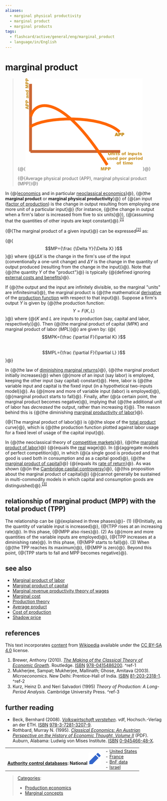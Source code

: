 ```yaml
---
aliases:
  - marginal physical productivity
  - marginal product
  - marginal products
tags:
  - flashcard/active/general/eng/marginal_product
  - language/in/English
---
```


# marginal product

> {@{![Average physical product \(APP\), marginal physical product \(MPP\)](../../archives/Wikimedia%20Commons/Average%20and%20marginal%20product%20curves%20small.png)}@}
>
> {@{Average physical product \(APP\), marginal physical product \(MPP\)}@} <!--SR:!2026-02-09,285,330!2026-02-17,293,330-->

In {@{[economics](economics.md) and in particular [neoclassical economics](neoclassical%20economics.md)}@}, {@{the __marginal product__ or __marginal physical productivity__}@} of {@{an input \([factor of production](factor%20of%20production.md)\) is the change in output resulting from employing one more unit of a particular input}@} \(for instance, {@{the change in output when a firm's labor is increased from five to six units}@}\), {@{assuming that the quantities of other inputs are kept constant}@}.<sup>[\[1\]](#^ref-1)</sup> <!--SR:!2025-12-23,249,330!2025-10-10,186,310!2025-11-13,197,310!2025-07-09,112,290!2026-01-05,258,330-->

{@{The marginal product of a given input}@} can be expressed<sup>[\[2\]](#^ref-2)</sup> as: <p> {@{$$MP={\frac {\Delta Y}{\Delta X} }$$}@} where {@{$\Delta X$ is the change in the firm's use of the input \(conventionally a one-unit change\) and $\Delta Y$ is the change in the quantity of output produced \(resulting from the change in the input\)}@}. Note that {@{the quantity $Y$ of the "product"}@} is typically {@{defined ignoring [external costs and benefits](externalities.md)}@}. <!--SR:!2026-01-02,255,330!2026-02-04,280,330!2026-02-12,288,330!2026-01-05,259,330!2025-12-12,239,330-->

If {@{the output and the input are infinitely divisible, so the marginal "units" are infinitesimal}@}, the marginal product is {@{the mathematical [derivative](derivative.md) of the [production function](production%20function.md) with respect to that input}@}. Suppose a firm's output _Y_ is given by {@{the production function: $$Y=F(K,L)$$}@} where {@{_K_ and _L_ are inputs to production \(say, capital and labor, respectively\)}@}. Then {@{the marginal product of capital \(_MPK_\) and marginal product of labor \(_MPL_\)}@} are given by: {@{$$MPK={\frac {\partial F}{\partial K} }$$ <br/> $$MPL={\frac {\partial F}{\partial L} }$$}@} <!--SR:!2025-12-28,253,330!2026-02-02,278,330!2025-08-27,154,310!2025-12-05,232,330!2026-02-03,279,330!2026-01-20,271,330-->

In {@{the law of [diminishing marginal returns](diminishing%20returns.md)}@}, {@{the marginal product initially increases}@} when {@{more of an input \(say labor\) is employed, keeping the other input \(say capital\) constant}@}. Here, labor is {@{the variable input and capital is the fixed input \(in a hypothetical two-inputs model\)}@}. As {@{more and more of variable input \(labor\) is employed}@}, {@{marginal product starts to fall}@}. Finally, after {@{a certain point, the marginal product becomes negative}@}, implying that {@{the additional unit of labor has _decreased_ the output, rather than increasing it}@}. The reason behind this is {@{the diminishing [marginal productivity of labor](marginal%20productivity%20of%20labor.md)}@}. <!--SR:!2026-01-06,259,330!2026-02-11,287,330!2026-01-01,254,330!2025-12-15,242,330!2025-12-22,248,330!2026-02-16,292,330!2025-12-08,237,330!2026-02-18,294,330!2026-01-21,272,330-->

{@{The marginal product of labor}@} is {@{the slope of the [total product](total%20product.md#total,%20average,%20and%20marginal%20product) curve}@}, which is {@{the production function plotted against labor usage for a fixed level of usage of the capital input}@}. <!--SR:!2026-01-24,274,330!2026-01-04,258,330!2026-02-09,285,330-->

In {@{the neoclassical theory of [competitive markets](perfect%20competition.md)}@}, {@{the [marginal product of labor](marginal%20product%20of%20labor.md)}@} {@{equals the [real](real%20vs.%20nominal%20in%20economics.md) wage}@}. In {@{aggregate models of perfect competition}@}, in which {@{a single good is produced and that good is used both in consumption and as a capital good}@}, {@{the [marginal product of capital](marginal%20product%20of%20capital.md)}@} {@{equals its [rate of return](rate%20of%20profit.md)}@}. As was shown {@{in the [Cambridge capital controversy](Cambridge%20capital%20controversy.md)}@}, {@{this proposition about the marginal product of capital}@} {@{cannot generally be sustained in multi-commodity models in which capital and consumption goods are distinguished}@}.<sup>[\[3\]](#^ref-3)</sup> <!--SR:!2025-12-27,252,330!2026-01-25,275,330!2025-12-06,233,330!2026-02-09,285,330!2026-01-12,264,330!2026-02-09,285,330!2025-12-03,232,330!2025-12-07,236,330!2026-01-03,257,330!2026-08-26,423,310-->

## relationship of marginal product \(MPP\) with the total product \(TPP\)

The relationship can be {@{explained in three phases}@}- \(1\) {@{Initially, as the quantity of variable input is increased}@}, {@{TPP rises at an increasing rate}@}. In this phase, {@{MPP also rises}@}. \(2\) As {@{more and more quantities of the variable inputs are employed}@}, {@{TPP increases at a diminishing rate}@}. In this phase, {@{MPP starts to fall}@}. \(3\) When {@{the TPP reaches its maximum}@}, {@{MPP is zero}@}. Beyond this point, {@{TPP starts to fall and MPP becomes negative}@}. <!--SR:!2026-01-26,276,330!2026-01-13,265,330!2025-12-19,246,330!2026-01-19,270,330!2026-02-15,291,330!2025-12-25,251,330!2025-12-30,255,330!2026-01-11,263,330!2025-12-16,243,330!2026-02-10,286,330-->

## see also

- [Marginal product of labor](marginal%20product%20of%20labor.md)
- [Marginal product of capital](marginal%20product%20of%20capital.md)
- [Marginal revenue productivity theory of wages](marginal%20revenue%20productivity%20theory%20of%20wages.md)
- [Marginal cost](marginal%20cost.md)
- [Production theory](production%20theory.md)
- [Average product](average%20product.md#absolute%20(total)%20and%20average%20income)
- [Cost of production](cost%20of%20production.md)
- [Shadow price](shadow%20price.md)

## references

This text incorporates [content](https://en.wikipedia.org/wiki/marginal_product) from [Wikipedia](Wikipedia.md) available under the [CC BY-SA 4.0](https://creativecommons.org/licenses/by-sa/4.0/) license.

1. <a id="CITEREFBrewer2010"></a> Brewer, Anthony \(2010\). [_The Making of the Classical Theory of Economic Growth_](https://books.google.com/books?id=jBR4jmf75gYC&q=Edward+West+diminishing&pg=PA163). Routledge. [ISBN](ISBN%20(identifier).md) [978-0415486200](https://en.wikipedia.org/wiki/Special:BookSources/978-0415486200). <a id="^ref-1"></a>^ref-1
2. <a id="CITEREFMukherjeeMukherjeeGhose2003"></a> Mukherjee, Sampat; Mukherjee, Mallinath; Ghose, Amitava \(2003\). _Microeconomics_. New Delhi: Prentice-Hall of India. [ISBN](ISBN%20(identifier).md) [81-203-2318-1](https://en.wikipedia.org/wiki/Special:BookSources/81-203-2318-1). <a id="^ref-2"></a>^ref-2
3. Kurz, Heinz D. and Neri Salvadori \(1995\) _Theory of Production: A Long-Period Analysis_. Cambridge University Press. <a id="^ref-3"></a>^ref-3

## further reading

- <a id="CITEREFBeck2008"></a> Beck, Bernhard \(2008\). [_Volkswirtschaft verstehen_](https://books.google.com/books?id=ZX2P5h7C7cUC&q=Grenzprodukt&pg=PA66). vdf, Hochsch.-Verlag an der ETH. [ISBN](ISBN%20(identifier).md) [978-3-7281-3207-9](https://en.wikipedia.org/wiki/Special:BookSources/978-3-7281-3207-9).
- <a id="CITEREFRothbard1995"></a> Rothbard, Murray N. \(1995\). [_Classical Economics: An Austrian Perspective on the History of Economic Thought, Volume II_](http://library.mises.org/books/Murray%20N%20Rothbard/Classical%20Economics%20An%20Austrian%20Perspective%20on%20the%20History%20of%20Economic%20Thought,%20Volume%20II.pdf) \(PDF\). Auburn, Alabama: Ludwig von Mises Institute. [ISBN](ISBN%20(identifier).md) [0-945466-48-X](https://en.wikipedia.org/wiki/Special:BookSources/0-945466-48-X).

|                                                                                                                                                                                                                                                                   |                                                                                                                                                                                                                                                                          |
| -----------------------------------------------------------------------------------------------------------------------------------------------------------------------------------------------------------------------------------------------------------------:| ------------------------------------------------------------------------------------------------------------------------------------------------------------------------------------------------------------------------------------------------------------------------ |
| __[Authority control databases](https://en.wikipedia.org/wiki/Help:Authority%20control): National [![Edit this at Wikidata](../../archives/Wikimedia%20Commons/OOjs%20UI%20icon%20edit-ltr-progressive.svg)](https://www.wikidata.org/wiki/Q634028#identifiers)__ | - [United States](https://id.loc.gov/authorities/sh85081054) <br/> - [France](https://catalogue.bnf.fr/ark:/12148/cb16600937v) <br/> - [BnF data](https://data.bnf.fr/ark:/12148/cb16600937v) <br/> - [Israel](https://www.nli.org.il/en/authorities/987007550865305171) |

> [Categories](https://en.wikipedia.org/wiki/Help:Category):
>
> - [Production economics](https://en.wikipedia.org/wiki/Category:Production%20economics)
> - [Marginal concepts](https://en.wikipedia.org/wiki/Category:Marginal%20concepts)

